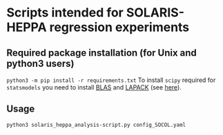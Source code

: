 # Scripts intended for SOLARIS-HEPPA regression experiments
## Required package installation (for Unix and python3 users)
`python3 -m pip install -r requirements.txt`
To install `scipy` required for `statsmodels` you need to install [BLAS](https://en.wikipedia.org/wiki/Basic_Linear_Algebra_Subprograms) and [LAPACK](https://en.wikipedia.org/wiki/LAPACK) (see [here](https://stackoverflow.com/questions/33368261/what-is-the-easiest-way-to-install-blas-and-lapack-for-scipy/33369271)).

## Usage
`python3 solaris_heppa_analysis-script.py config_SOCOL.yaml`
